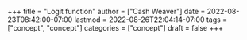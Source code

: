 +++
title = "Logit function"
author = ["Cash Weaver"]
date = 2022-08-23T08:42:00-07:00
lastmod = 2022-08-26T22:04:14-07:00
tags = ["concept", "concept"]
categories = ["concept"]
draft = false
+++
